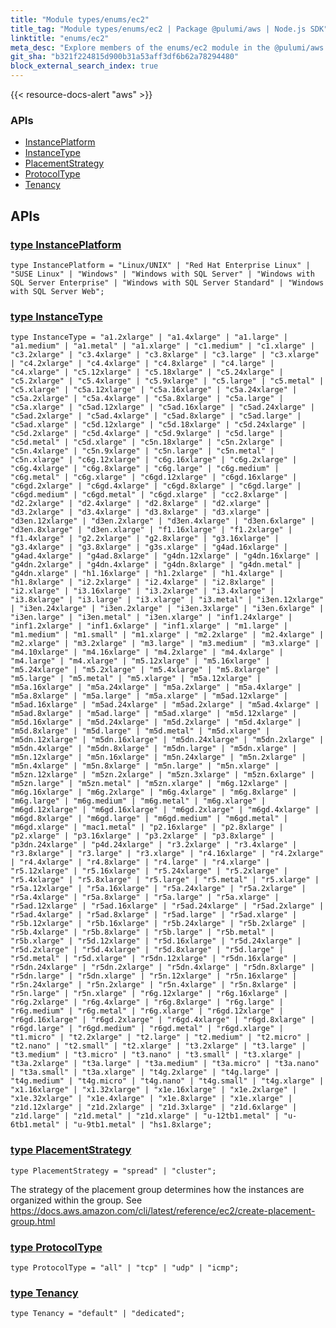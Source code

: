 ```yaml
---
title: "Module types/enums/ec2"
title_tag: "Module types/enums/ec2 | Package @pulumi/aws | Node.js SDK"
linktitle: "enums/ec2"
meta_desc: "Explore members of the enums/ec2 module in the @pulumi/aws package."
git_sha: "b321f224815d900b31a53aff3df6b62a78294480"
block_external_search_index: true
---
```


<!-- WARNING: this page was generated by a tool. Do not edit it by hand. -->
<!-- To change it, please see https://github.com/pulumi/docs/tree/master/tools/tscdocgen. -->

{{< resource-docs-alert "aws" >}}






<h3>APIs</h3>
<ul class="api">
    <li><a href="#InstancePlatform"><span class="symbol api"></span>InstancePlatform</a></li>
    <li><a href="#InstanceType"><span class="symbol api"></span>InstanceType</a></li>
    <li><a href="#PlacementStrategy"><span class="symbol api"></span>PlacementStrategy</a></li>
    <li><a href="#ProtocolType"><span class="symbol api"></span>ProtocolType</a></li>
    <li><a href="#Tenancy"><span class="symbol api"></span>Tenancy</a></li>
</ul>




<h2 id="apis">APIs</h2>
<h3 class="pdoc-module-header" id="InstancePlatform" data-link-title="InstancePlatform">
    <a href="https://github.com/pulumi/pulumi-aws/blob/b321f224815d900b31a53aff3df6b62a78294480/sdk/nodejs/types/enums/ec2/index.ts#L16">
        type <strong>InstancePlatform</strong>
    </a>
</h3>

<pre class="highlight"><code><span class='kd'>type</span> InstancePlatform = <span class='s2'>"Linux/UNIX"</span> | <span class='s2'>"Red Hat Enterprise Linux"</span> | <span class='s2'>"SUSE Linux"</span> | <span class='s2'>"Windows"</span> | <span class='s2'>"Windows with SQL Server"</span> | <span class='s2'>"Windows with SQL Server Enterprise"</span> | <span class='s2'>"Windows with SQL Server Standard"</span> | <span class='s2'>"Windows with SQL Server Web"</span>;</code></pre>
<h3 class="pdoc-module-header" id="InstanceType" data-link-title="InstanceType">
    <a href="https://github.com/pulumi/pulumi-aws/blob/b321f224815d900b31a53aff3df6b62a78294480/sdk/nodejs/types/enums/ec2/index.ts#L408">
        type <strong>InstanceType</strong>
    </a>
</h3>

<pre class="highlight"><code><span class='kd'>type</span> InstanceType = <span class='s2'>"a1.2xlarge"</span> | <span class='s2'>"a1.4xlarge"</span> | <span class='s2'>"a1.large"</span> | <span class='s2'>"a1.medium"</span> | <span class='s2'>"a1.metal"</span> | <span class='s2'>"a1.xlarge"</span> | <span class='s2'>"c1.medium"</span> | <span class='s2'>"c1.xlarge"</span> | <span class='s2'>"c3.2xlarge"</span> | <span class='s2'>"c3.4xlarge"</span> | <span class='s2'>"c3.8xlarge"</span> | <span class='s2'>"c3.large"</span> | <span class='s2'>"c3.xlarge"</span> | <span class='s2'>"c4.2xlarge"</span> | <span class='s2'>"c4.4xlarge"</span> | <span class='s2'>"c4.8xlarge"</span> | <span class='s2'>"c4.large"</span> | <span class='s2'>"c4.xlarge"</span> | <span class='s2'>"c5.12xlarge"</span> | <span class='s2'>"c5.18xlarge"</span> | <span class='s2'>"c5.24xlarge"</span> | <span class='s2'>"c5.2xlarge"</span> | <span class='s2'>"c5.4xlarge"</span> | <span class='s2'>"c5.9xlarge"</span> | <span class='s2'>"c5.large"</span> | <span class='s2'>"c5.metal"</span> | <span class='s2'>"c5.xlarge"</span> | <span class='s2'>"c5a.12xlarge"</span> | <span class='s2'>"c5a.16xlarge"</span> | <span class='s2'>"c5a.24xlarge"</span> | <span class='s2'>"c5a.2xlarge"</span> | <span class='s2'>"c5a.4xlarge"</span> | <span class='s2'>"c5a.8xlarge"</span> | <span class='s2'>"c5a.large"</span> | <span class='s2'>"c5a.xlarge"</span> | <span class='s2'>"c5ad.12xlarge"</span> | <span class='s2'>"c5ad.16xlarge"</span> | <span class='s2'>"c5ad.24xlarge"</span> | <span class='s2'>"c5ad.2xlarge"</span> | <span class='s2'>"c5ad.4xlarge"</span> | <span class='s2'>"c5ad.8xlarge"</span> | <span class='s2'>"c5ad.large"</span> | <span class='s2'>"c5ad.xlarge"</span> | <span class='s2'>"c5d.12xlarge"</span> | <span class='s2'>"c5d.18xlarge"</span> | <span class='s2'>"c5d.24xlarge"</span> | <span class='s2'>"c5d.2xlarge"</span> | <span class='s2'>"c5d.4xlarge"</span> | <span class='s2'>"c5d.9xlarge"</span> | <span class='s2'>"c5d.large"</span> | <span class='s2'>"c5d.metal"</span> | <span class='s2'>"c5d.xlarge"</span> | <span class='s2'>"c5n.18xlarge"</span> | <span class='s2'>"c5n.2xlarge"</span> | <span class='s2'>"c5n.4xlarge"</span> | <span class='s2'>"c5n.9xlarge"</span> | <span class='s2'>"c5n.large"</span> | <span class='s2'>"c5n.metal"</span> | <span class='s2'>"c5n.xlarge"</span> | <span class='s2'>"c6g.12xlarge"</span> | <span class='s2'>"c6g.16xlarge"</span> | <span class='s2'>"c6g.2xlarge"</span> | <span class='s2'>"c6g.4xlarge"</span> | <span class='s2'>"c6g.8xlarge"</span> | <span class='s2'>"c6g.large"</span> | <span class='s2'>"c6g.medium"</span> | <span class='s2'>"c6g.metal"</span> | <span class='s2'>"c6g.xlarge"</span> | <span class='s2'>"c6gd.12xlarge"</span> | <span class='s2'>"c6gd.16xlarge"</span> | <span class='s2'>"c6gd.2xlarge"</span> | <span class='s2'>"c6gd.4xlarge"</span> | <span class='s2'>"c6gd.8xlarge"</span> | <span class='s2'>"c6gd.large"</span> | <span class='s2'>"c6gd.medium"</span> | <span class='s2'>"c6gd.metal"</span> | <span class='s2'>"c6gd.xlarge"</span> | <span class='s2'>"cc2.8xlarge"</span> | <span class='s2'>"d2.2xlarge"</span> | <span class='s2'>"d2.4xlarge"</span> | <span class='s2'>"d2.8xlarge"</span> | <span class='s2'>"d2.xlarge"</span> | <span class='s2'>"d3.2xlarge"</span> | <span class='s2'>"d3.4xlarge"</span> | <span class='s2'>"d3.8xlarge"</span> | <span class='s2'>"d3.xlarge"</span> | <span class='s2'>"d3en.12xlarge"</span> | <span class='s2'>"d3en.2xlarge"</span> | <span class='s2'>"d3en.4xlarge"</span> | <span class='s2'>"d3en.6xlarge"</span> | <span class='s2'>"d3en.8xlarge"</span> | <span class='s2'>"d3en.xlarge"</span> | <span class='s2'>"f1.16xlarge"</span> | <span class='s2'>"f1.2xlarge"</span> | <span class='s2'>"f1.4xlarge"</span> | <span class='s2'>"g2.2xlarge"</span> | <span class='s2'>"g2.8xlarge"</span> | <span class='s2'>"g3.16xlarge"</span> | <span class='s2'>"g3.4xlarge"</span> | <span class='s2'>"g3.8xlarge"</span> | <span class='s2'>"g3s.xlarge"</span> | <span class='s2'>"g4ad.16xlarge"</span> | <span class='s2'>"g4ad.4xlarge"</span> | <span class='s2'>"g4ad.8xlarge"</span> | <span class='s2'>"g4dn.12xlarge"</span> | <span class='s2'>"g4dn.16xlarge"</span> | <span class='s2'>"g4dn.2xlarge"</span> | <span class='s2'>"g4dn.4xlarge"</span> | <span class='s2'>"g4dn.8xlarge"</span> | <span class='s2'>"g4dn.metal"</span> | <span class='s2'>"g4dn.xlarge"</span> | <span class='s2'>"h1.16xlarge"</span> | <span class='s2'>"h1.2xlarge"</span> | <span class='s2'>"h1.4xlarge"</span> | <span class='s2'>"h1.8xlarge"</span> | <span class='s2'>"i2.2xlarge"</span> | <span class='s2'>"i2.4xlarge"</span> | <span class='s2'>"i2.8xlarge"</span> | <span class='s2'>"i2.xlarge"</span> | <span class='s2'>"i3.16xlarge"</span> | <span class='s2'>"i3.2xlarge"</span> | <span class='s2'>"i3.4xlarge"</span> | <span class='s2'>"i3.8xlarge"</span> | <span class='s2'>"i3.large"</span> | <span class='s2'>"i3.xlarge"</span> | <span class='s2'>"i3.metal"</span> | <span class='s2'>"i3en.12xlarge"</span> | <span class='s2'>"i3en.24xlarge"</span> | <span class='s2'>"i3en.2xlarge"</span> | <span class='s2'>"i3en.3xlarge"</span> | <span class='s2'>"i3en.6xlarge"</span> | <span class='s2'>"i3en.large"</span> | <span class='s2'>"i3en.metal"</span> | <span class='s2'>"i3en.xlarge"</span> | <span class='s2'>"inf1.24xlarge"</span> | <span class='s2'>"inf1.2xlarge"</span> | <span class='s2'>"inf1.6xlarge"</span> | <span class='s2'>"inf1.xlarge"</span> | <span class='s2'>"m1.large"</span> | <span class='s2'>"m1.medium"</span> | <span class='s2'>"m1.small"</span> | <span class='s2'>"m1.xlarge"</span> | <span class='s2'>"m2.2xlarge"</span> | <span class='s2'>"m2.4xlarge"</span> | <span class='s2'>"m2.xlarge"</span> | <span class='s2'>"m3.2xlarge"</span> | <span class='s2'>"m3.large"</span> | <span class='s2'>"m3.medium"</span> | <span class='s2'>"m3.xlarge"</span> | <span class='s2'>"m4.10xlarge"</span> | <span class='s2'>"m4.16xlarge"</span> | <span class='s2'>"m4.2xlarge"</span> | <span class='s2'>"m4.4xlarge"</span> | <span class='s2'>"m4.large"</span> | <span class='s2'>"m4.xlarge"</span> | <span class='s2'>"m5.12xlarge"</span> | <span class='s2'>"m5.16xlarge"</span> | <span class='s2'>"m5.24xlarge"</span> | <span class='s2'>"m5.2xlarge"</span> | <span class='s2'>"m5.4xlarge"</span> | <span class='s2'>"m5.8xlarge"</span> | <span class='s2'>"m5.large"</span> | <span class='s2'>"m5.metal"</span> | <span class='s2'>"m5.xlarge"</span> | <span class='s2'>"m5a.12xlarge"</span> | <span class='s2'>"m5a.16xlarge"</span> | <span class='s2'>"m5a.24xlarge"</span> | <span class='s2'>"m5a.2xlarge"</span> | <span class='s2'>"m5a.4xlarge"</span> | <span class='s2'>"m5a.8xlarge"</span> | <span class='s2'>"m5a.large"</span> | <span class='s2'>"m5a.xlarge"</span> | <span class='s2'>"m5ad.12xlarge"</span> | <span class='s2'>"m5ad.16xlarge"</span> | <span class='s2'>"m5ad.24xlarge"</span> | <span class='s2'>"m5ad.2xlarge"</span> | <span class='s2'>"m5ad.4xlarge"</span> | <span class='s2'>"m5ad.8xlarge"</span> | <span class='s2'>"m5ad.large"</span> | <span class='s2'>"m5ad.xlarge"</span> | <span class='s2'>"m5d.12xlarge"</span> | <span class='s2'>"m5d.16xlarge"</span> | <span class='s2'>"m5d.24xlarge"</span> | <span class='s2'>"m5d.2xlarge"</span> | <span class='s2'>"m5d.4xlarge"</span> | <span class='s2'>"m5d.8xlarge"</span> | <span class='s2'>"m5d.large"</span> | <span class='s2'>"m5d.metal"</span> | <span class='s2'>"m5d.xlarge"</span> | <span class='s2'>"m5dn.12xlarge"</span> | <span class='s2'>"m5dn.16xlarge"</span> | <span class='s2'>"m5dn.24xlarge"</span> | <span class='s2'>"m5dn.2xlarge"</span> | <span class='s2'>"m5dn.4xlarge"</span> | <span class='s2'>"m5dn.8xlarge"</span> | <span class='s2'>"m5dn.large"</span> | <span class='s2'>"m5dn.xlarge"</span> | <span class='s2'>"m5n.12xlarge"</span> | <span class='s2'>"m5n.16xlarge"</span> | <span class='s2'>"m5n.24xlarge"</span> | <span class='s2'>"m5n.2xlarge"</span> | <span class='s2'>"m5n.4xlarge"</span> | <span class='s2'>"m5n.8xlarge"</span> | <span class='s2'>"m5n.large"</span> | <span class='s2'>"m5n.xlarge"</span> | <span class='s2'>"m5zn.12xlarge"</span> | <span class='s2'>"m5zn.2xlarge"</span> | <span class='s2'>"m5zn.3xlarge"</span> | <span class='s2'>"m5zn.6xlarge"</span> | <span class='s2'>"m5zn.large"</span> | <span class='s2'>"m5zn.metal"</span> | <span class='s2'>"m5zn.xlarge"</span> | <span class='s2'>"m6g.12xlarge"</span> | <span class='s2'>"m6g.16xlarge"</span> | <span class='s2'>"m6g.2xlarge"</span> | <span class='s2'>"m6g.4xlarge"</span> | <span class='s2'>"m6g.8xlarge"</span> | <span class='s2'>"m6g.large"</span> | <span class='s2'>"m6g.medium"</span> | <span class='s2'>"m6g.metal"</span> | <span class='s2'>"m6g.xlarge"</span> | <span class='s2'>"m6gd.12xlarge"</span> | <span class='s2'>"m6gd.16xlarge"</span> | <span class='s2'>"m6gd.2xlarge"</span> | <span class='s2'>"m6gd.4xlarge"</span> | <span class='s2'>"m6gd.8xlarge"</span> | <span class='s2'>"m6gd.large"</span> | <span class='s2'>"m6gd.medium"</span> | <span class='s2'>"m6gd.metal"</span> | <span class='s2'>"m6gd.xlarge"</span> | <span class='s2'>"mac1.metal"</span> | <span class='s2'>"p2.16xlarge"</span> | <span class='s2'>"p2.8xlarge"</span> | <span class='s2'>"p2.xlarge"</span> | <span class='s2'>"p3.16xlarge"</span> | <span class='s2'>"p3.2xlarge"</span> | <span class='s2'>"p3.8xlarge"</span> | <span class='s2'>"p3dn.24xlarge"</span> | <span class='s2'>"p4d.24xlarge"</span> | <span class='s2'>"r3.2xlarge"</span> | <span class='s2'>"r3.4xlarge"</span> | <span class='s2'>"r3.8xlarge"</span> | <span class='s2'>"r3.large"</span> | <span class='s2'>"r3.xlarge"</span> | <span class='s2'>"r4.16xlarge"</span> | <span class='s2'>"r4.2xlarge"</span> | <span class='s2'>"r4.4xlarge"</span> | <span class='s2'>"r4.8xlarge"</span> | <span class='s2'>"r4.large"</span> | <span class='s2'>"r4.xlarge"</span> | <span class='s2'>"r5.12xlarge"</span> | <span class='s2'>"r5.16xlarge"</span> | <span class='s2'>"r5.24xlarge"</span> | <span class='s2'>"r5.2xlarge"</span> | <span class='s2'>"r5.4xlarge"</span> | <span class='s2'>"r5.8xlarge"</span> | <span class='s2'>"r5.large"</span> | <span class='s2'>"r5.metal"</span> | <span class='s2'>"r5.xlarge"</span> | <span class='s2'>"r5a.12xlarge"</span> | <span class='s2'>"r5a.16xlarge"</span> | <span class='s2'>"r5a.24xlarge"</span> | <span class='s2'>"r5a.2xlarge"</span> | <span class='s2'>"r5a.4xlarge"</span> | <span class='s2'>"r5a.8xlarge"</span> | <span class='s2'>"r5a.large"</span> | <span class='s2'>"r5a.xlarge"</span> | <span class='s2'>"r5ad.12xlarge"</span> | <span class='s2'>"r5ad.16xlarge"</span> | <span class='s2'>"r5ad.24xlarge"</span> | <span class='s2'>"r5ad.2xlarge"</span> | <span class='s2'>"r5ad.4xlarge"</span> | <span class='s2'>"r5ad.8xlarge"</span> | <span class='s2'>"r5ad.large"</span> | <span class='s2'>"r5ad.xlarge"</span> | <span class='s2'>"r5b.12xlarge"</span> | <span class='s2'>"r5b.16xlarge"</span> | <span class='s2'>"r5b.24xlarge"</span> | <span class='s2'>"r5b.2xlarge"</span> | <span class='s2'>"r5b.4xlarge"</span> | <span class='s2'>"r5b.8xlarge"</span> | <span class='s2'>"r5b.large"</span> | <span class='s2'>"r5b.metal"</span> | <span class='s2'>"r5b.xlarge"</span> | <span class='s2'>"r5d.12xlarge"</span> | <span class='s2'>"r5d.16xlarge"</span> | <span class='s2'>"r5d.24xlarge"</span> | <span class='s2'>"r5d.2xlarge"</span> | <span class='s2'>"r5d.4xlarge"</span> | <span class='s2'>"r5d.8xlarge"</span> | <span class='s2'>"r5d.large"</span> | <span class='s2'>"r5d.metal"</span> | <span class='s2'>"r5d.xlarge"</span> | <span class='s2'>"r5dn.12xlarge"</span> | <span class='s2'>"r5dn.16xlarge"</span> | <span class='s2'>"r5dn.24xlarge"</span> | <span class='s2'>"r5dn.2xlarge"</span> | <span class='s2'>"r5dn.4xlarge"</span> | <span class='s2'>"r5dn.8xlarge"</span> | <span class='s2'>"r5dn.large"</span> | <span class='s2'>"r5dn.xlarge"</span> | <span class='s2'>"r5n.12xlarge"</span> | <span class='s2'>"r5n.16xlarge"</span> | <span class='s2'>"r5n.24xlarge"</span> | <span class='s2'>"r5n.2xlarge"</span> | <span class='s2'>"r5n.4xlarge"</span> | <span class='s2'>"r5n.8xlarge"</span> | <span class='s2'>"r5n.large"</span> | <span class='s2'>"r5n.xlarge"</span> | <span class='s2'>"r6g.12xlarge"</span> | <span class='s2'>"r6g.16xlarge"</span> | <span class='s2'>"r6g.2xlarge"</span> | <span class='s2'>"r6g.4xlarge"</span> | <span class='s2'>"r6g.8xlarge"</span> | <span class='s2'>"r6g.large"</span> | <span class='s2'>"r6g.medium"</span> | <span class='s2'>"r6g.metal"</span> | <span class='s2'>"r6g.xlarge"</span> | <span class='s2'>"r6gd.12xlarge"</span> | <span class='s2'>"r6gd.16xlarge"</span> | <span class='s2'>"r6gd.2xlarge"</span> | <span class='s2'>"r6gd.4xlarge"</span> | <span class='s2'>"r6gd.8xlarge"</span> | <span class='s2'>"r6gd.large"</span> | <span class='s2'>"r6gd.medium"</span> | <span class='s2'>"r6gd.metal"</span> | <span class='s2'>"r6gd.xlarge"</span> | <span class='s2'>"t1.micro"</span> | <span class='s2'>"t2.2xlarge"</span> | <span class='s2'>"t2.large"</span> | <span class='s2'>"t2.medium"</span> | <span class='s2'>"t2.micro"</span> | <span class='s2'>"t2.nano"</span> | <span class='s2'>"t2.small"</span> | <span class='s2'>"t2.xlarge"</span> | <span class='s2'>"t3.2xlarge"</span> | <span class='s2'>"t3.large"</span> | <span class='s2'>"t3.medium"</span> | <span class='s2'>"t3.micro"</span> | <span class='s2'>"t3.nano"</span> | <span class='s2'>"t3.small"</span> | <span class='s2'>"t3.xlarge"</span> | <span class='s2'>"t3a.2xlarge"</span> | <span class='s2'>"t3a.large"</span> | <span class='s2'>"t3a.medium"</span> | <span class='s2'>"t3a.micro"</span> | <span class='s2'>"t3a.nano"</span> | <span class='s2'>"t3a.small"</span> | <span class='s2'>"t3a.xlarge"</span> | <span class='s2'>"t4g.2xlarge"</span> | <span class='s2'>"t4g.large"</span> | <span class='s2'>"t4g.medium"</span> | <span class='s2'>"t4g.micro"</span> | <span class='s2'>"t4g.nano"</span> | <span class='s2'>"t4g.small"</span> | <span class='s2'>"t4g.xlarge"</span> | <span class='s2'>"x1.16xlarge"</span> | <span class='s2'>"x1.32xlarge"</span> | <span class='s2'>"x1e.16xlarge"</span> | <span class='s2'>"x1e.2xlarge"</span> | <span class='s2'>"x1e.32xlarge"</span> | <span class='s2'>"x1e.4xlarge"</span> | <span class='s2'>"x1e.8xlarge"</span> | <span class='s2'>"x1e.xlarge"</span> | <span class='s2'>"z1d.12xlarge"</span> | <span class='s2'>"z1d.2xlarge"</span> | <span class='s2'>"z1d.3xlarge"</span> | <span class='s2'>"z1d.6xlarge"</span> | <span class='s2'>"z1d.large"</span> | <span class='s2'>"z1d.metal"</span> | <span class='s2'>"z1d.xlarge"</span> | <span class='s2'>"u-12tb1.metal"</span> | <span class='s2'>"u-6tb1.metal"</span> | <span class='s2'>"u-9tb1.metal"</span> | <span class='s2'>"hs1.8xlarge"</span>;</code></pre>
<h3 class="pdoc-module-header" id="PlacementStrategy" data-link-title="PlacementStrategy">
    <a href="https://github.com/pulumi/pulumi-aws/blob/b321f224815d900b31a53aff3df6b62a78294480/sdk/nodejs/types/enums/ec2/index.ts#L426">
        type <strong>PlacementStrategy</strong>
    </a>
</h3>

<pre class="highlight"><code><span class='kd'>type</span> PlacementStrategy = <span class='s2'>"spread"</span> | <span class='s2'>"cluster"</span>;</code></pre>

The strategy of the placement group determines how the instances are organized within the group.
See https://docs.aws.amazon.com/cli/latest/reference/ec2/create-placement-group.html

<h3 class="pdoc-module-header" id="ProtocolType" data-link-title="ProtocolType">
    <a href="https://github.com/pulumi/pulumi-aws/blob/b321f224815d900b31a53aff3df6b62a78294480/sdk/nodejs/types/enums/ec2/index.ts#L435">
        type <strong>ProtocolType</strong>
    </a>
</h3>

<pre class="highlight"><code><span class='kd'>type</span> ProtocolType = <span class='s2'>"all"</span> | <span class='s2'>"tcp"</span> | <span class='s2'>"udp"</span> | <span class='s2'>"icmp"</span>;</code></pre>
<h3 class="pdoc-module-header" id="Tenancy" data-link-title="Tenancy">
    <a href="https://github.com/pulumi/pulumi-aws/blob/b321f224815d900b31a53aff3df6b62a78294480/sdk/nodejs/types/enums/ec2/index.ts#L442">
        type <strong>Tenancy</strong>
    </a>
</h3>

<pre class="highlight"><code><span class='kd'>type</span> Tenancy = <span class='s2'>"default"</span> | <span class='s2'>"dedicated"</span>;</code></pre>
